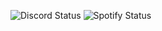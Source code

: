 ![Discord Status](https://img.shields.io/badge/Discord-dnd-red) ![Spotify Status](https://img.shields.io/badge/Listening%20to-Nothing-inactive)

